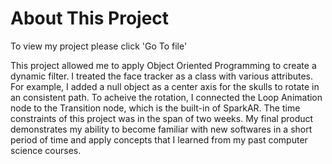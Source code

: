 # About This Project

To view my project please click 'Go To file'

This project allowed me to apply Object Oriented Programming to create a dynamic filter. I treated the face tracker as a class with various attributes. For example, I added a null object as a center axis for the skulls to rotate in an consistent path. To acheive the rotation, I connected the Loop Animation node to the Transition node, which is the built-in  of SparkAR. The time constraints of this project was in the span of two weeks. My final product demonstrates my ability to become familiar with new softwares in a short period of time and apply concepts that I learned from my past computer science courses.
